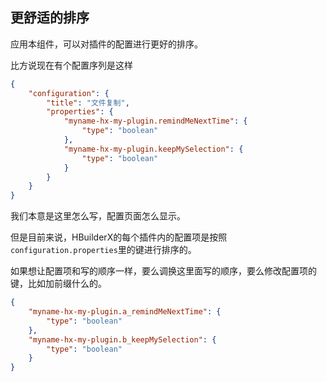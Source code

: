 ## 更舒适的排序

应用本组件，可以对插件的配置进行更好的排序。

比方说现在有个配置序列是这样
```json
{
    "configuration": {
        "title": "文件复制",
        "properties": {
            "myname-hx-my-plugin.remindMeNextTime": {
                "type": "boolean"
            },
            "myname-hx-my-plugin.keepMySelection": {
                "type": "boolean"
            } 
        }
    }
}
```

我们本意是这里怎么写，配置页面怎么显示。

但是目前来说，HBuilderX的每个插件内的配置项是按照`configuration.properties`里的键进行排序的。

如果想让配置项和写的顺序一样，要么调换这里面写的顺序，要么修改配置项的键，比如加前缀什么的。

```json
{
    "myname-hx-my-plugin.a_remindMeNextTime": {
        "type": "boolean"
    },
    "myname-hx-my-plugin.b_keepMySelection": {
        "type": "boolean"
    }
}
```

